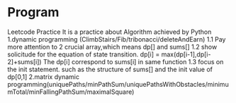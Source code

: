 # Program
Leetcode Practice
It is a practice about Algorithm achieved by Python
1.dynamic programming (ClimbStairs/Fib/tribonacci/deleteAndEarn)
   1.1 Pay more attention to 2 crucial array,which means dp[] and sums[]
   1.2 show solicitude for the equation of state transition.    dp[i] = max(dp[i-1],dp[i-2]+sums[i])  The dp[i] correspond to sums[i] in same function
   1.3 focus on the init statement. such as the structure of sums[] and the init value of dp[0,1]
2.matrix dynamic programming(uniquePaths/minPathSum/uniquePathsWithObstacles/minimumTotal/minFallingPathSum/maximalSquare)
